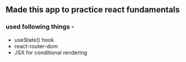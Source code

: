 ## Made this app to practice react fundamentals
### used following things -
* useState() hook
* react-router-dom
* JSX for conditional rendering